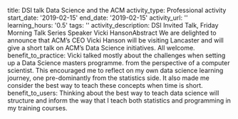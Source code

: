 title: DSI talk Data Science and the ACM
activity_type: Professional activity
start_date: '2019-02-15'
end_date: '2019-02-15'
activity_url: ''
learning_hours: '0.5'
tags: ''
activity_description: DSI Invited Talk, Friday Morning Talk Series Speaker Vicki HansonAbstract
  We are delighted to announce that ACM’s CEO Vicki Hanson will be visiting Lancaster
  and will give a short talk on ACM’s Data Science initiatives. All welcome.
benefit_to_practice: Vicki talked mostly about the challenges when setting up a Data
  Science masters programme. from the perspective of a computer scientist. This encouraged
  me to reflect on my own data science learning journey, one pre-dominantly from the
  statistics side. It also made me consider the best way to teach these concepts when
  time is short.
benefit_to_users: Thinking about the best way to teach data science will structure
  and inform the way that I teach both statistics and programming in my training courses.
